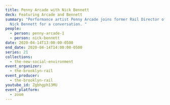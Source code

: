 ```yaml
---
title: Penny Arcade with Nick Bennett
deck: Featuring Arcade and Bennett
summary: "Performance artist Penny Arcade joins former Rail Director of Programs
  Nick Bennett for a conversation. "
people:
  - person: penny-arcade-1
  - person: nick-bennett
date: 2020-04-14T13:00:00-0500
end_date: 2020-04-14T14:00:00-0500
series: 21
collections:
  - the-new-social-environment
event_organizer:
  - the-brooklyn-rail
event_producer:
  - the-brooklyn-rail
youtube_id: Zgbhgph13MU
event_platform:
  - zoom
---
```

